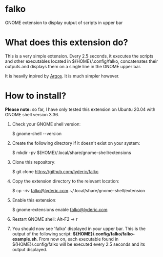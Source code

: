 # falko
GNOME extension to display output of scripts in upper bar

# What does this extension do?

This is a very simple extension. Every 2.5 seconds, it executes the scripts and other executables located in ${HOME}/.config/falko, concatenates their outputs and displays them on a single line in the GNOME upper bar.

It is heavily inpired by [Argos](https://github.com/p-e-w/argos). It is much simpler however.

# How to install?

**Please note:** so far, I have only tested this extension on Ubuntu 20.04 with GNOME shell version 3.36.

1. Check your GNOME shell version:

    $ gnome-shell --version

2. Create the following directory if it doesn't exist on your system:

    $ mkdir -pv ${HOME}/.local/share/gnome-shell/extensions

3. Clone this repository:

    $ git clone https://github.com/lyderic/falko

4. Copy the extension directory to the relevant location:

    $ cp -riv falko@lyderic.com ~/.local/share/gnome-shell/extension

5. Enable this extension:

    $ gnome-extensions enable falko@lyderic.com

6. Restart GNOME shell: Alt-F2 -> r

7. You should now see 'falko' displayed in your upper bar. This is the output of the following script: **${HOME}/.config/falko/falko-example.sh**. From now on, each executable found in ${HOME}/.config/falko will be executed every 2.5 seconds and its output displayed.
